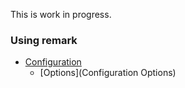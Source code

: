 This is work in progress.

### Using remark
* [Configuration](./wiki/Configuration)
   * [Options](Configuration Options)